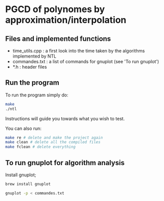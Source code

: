 # PGCD of polynomes by approximation/interpolation

## Files and implemented functions
- time_utils.cpp : a first look into the time taken by the algorithms implemented by NTL
- commandes.txt : a list of commands for gnuplot (see 'To run gnuplot')
- *.h : header files

## Run the program

To run the program simply do:
```sh
make
./ntl 
```
Instructions will guide you towards what you wish to test.

You can also run:

```sh
make re # delete and make the project again
make clean # delete all the compiled files
make fclean # delete everything
```

## To run gnuplot for algorithm analysis

Install gnuplot;

```sh
brew install gnuplot
```
```sh
gnuplot -p < commandes.txt
```


